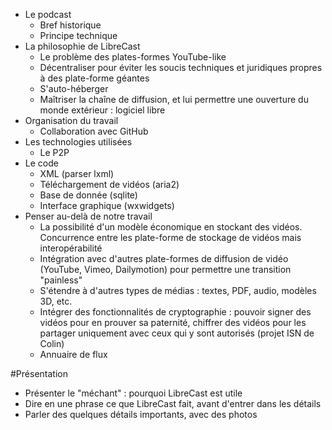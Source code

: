* Le podcast
    * Bref historique
    * Principe technique
* La philosophie de LibreCast
    * Le problème des plates-formes YouTube-like
    * Décentraliser pour éviter les soucis techniques et juridiques propres à des plate-forme géantes
    * S'auto-héberger
    * Maîtriser la chaîne de diffusion, et lui permettre une ouverture du monde extérieur : logiciel libre
* Organisation du travail
    * Collaboration avec GitHub
* Les technologies utilisées
  * Le P2P
* Le code
    * XML (parser lxml)
    * Téléchargement de vidéos (aria2)
    * Base de donnée (sqlite)
    * Interface graphique (wxwidgets)
* Penser au-delà de notre travail
    * La possibilité d'un modèle économique en stockant des vidéos. Concurrence entre les plate-forme de stockage de vidéos mais interopérabilité
    * Intégration avec d'autres plate-formes de diffusion de vidéo (YouTube, Vimeo, Dailymotion) pour permettre une transition "painless"
    * S'étendre à d'autres types de médias : textes, PDF, audio, modèles 3D, etc.
    * Intégrer des fonctionnalités de cryptographie : pouvoir signer des vidéos pour en prouver sa paternité, chiffrer des vidéos pour les partager uniquement avec ceux qui y sont autorisés (projet ISN de Colin)
    * Annuaire de flux

#Présentation
* Présenter le "méchant" : pourquoi LibreCast est utile
* Dire en une phrase ce que LibreCast fait, avant d'entrer dans les détails
* Parler des quelques détails importants, avec des photos
